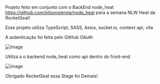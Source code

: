 Projeto feito em conjunto com o BackEnd node_heat https://github.com/nilsonsierota/node_heat para a semana NLW Heat da RocketSeat!

Esse projeto utiliza TypeScript, SASS, Axios, socket.io, context-api, vite

A autenticação foi feita pelo GitHub OAuth

![image](https://user-images.githubusercontent.com/15880212/138386394-f4ab8ab3-d0ca-4ef2-8580-559a147f7967.png)

Utiliza a o backend node_heat como api dentro do front-end

![image](https://user-images.githubusercontent.com/15880212/138386314-a2169f14-c17f-4454-bcfb-fa9b43550f2d.png)

Obrigado RocketSeat essa Stage foi Demais!
